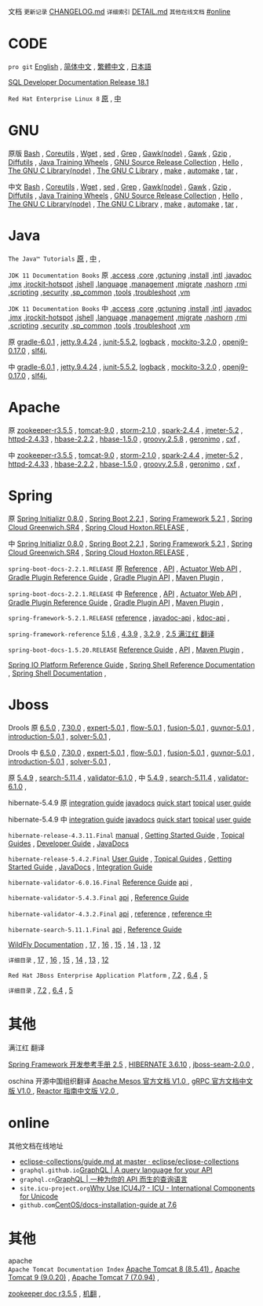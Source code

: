 
文档
`更新记录` [CHANGELOG.md](CHANGELOG.md)
`详细索引` [DETAIL.md](DETAIL.md)
`其他在线文档` [#online](#online)

# CODE  
`pro git`
[English](epub.html?path=code/progit/en/)
 , [简体中文](epub.html?path=code/progit/zh/)
 , [繁體中文](epub.html?path=code/progit/zh-tw/)
 , [日本語](epub.html?path=code/progit/ja/)

[SQL Developer Documentation Release 18.1](oracle/sql-developer-18.1/E95052_01/index.html)

`Red Hat Enterprise Linux 8`
[原](DETAIL.md#red_hat_enterprise_linux8) , 
[中](DETAIL.md#red_hat_enterprise_linux8_zh)

# GNU   
 
原版 
 [Bash](gnu/manual/bash.html) , 
 [Coreutils](gnu/manual/coreutils.html) , 
 [Wget](gnu/manual/wget.html) , 
 [sed](gnu/manual/sed.html) , 
 [Grep](gnu/manual/grep.html) , 
 [Gawk(node)](gnu/manual/gawk/) ,
 [Gawk](gnu/manual/gawk.html) , 
 [Gzip](gnu/manual/gzip.html) , 
 [Diffutils](gnu/manual/diffutils.html) , 
 [Java Training Wheels](gnu/manual/jtw.html) , 
 [GNU Source Release Collection](gnu/manual/gsrc.html) , 
 [Hello](gnu/manual/hello.html) , 
 [The GNU C Library(node)](gnu/manual/libc/) , 
 [The GNU C Library](gnu/manual/libc.html) , 
 [make](gnu/manual/make.html) , 
 [automake](gnu/manual/automake.html) , 
 [tar](gnu/manual/tar.html) , 

中文 
 [Bash](gnu/manual.zh/bash.html) , 
 [Coreutils](gnu/manual.zh/coreutils.html) , 
 [Wget](gnu/manual.zh/wget.html) , 
 [sed](gnu/manual.zh/sed.html) , 
 [Grep](gnu/manual.zh/grep.html) , 
 [Gawk(node)](gnu/manual.zh/gawk/) ,
 [Gawk](gnu/manual.zh/gawk.html) , 
 [Gzip](gnu/manual.zh/gzip.html) , 
 [Diffutils](gnu/manual.zh/diffutils.html) , 
 [Java Training Wheels](gnu/manual.zh/jtw.html) , 
 [GNU Source Release Collection](gnu/manual.zh/gsrc.html) , 
 [Hello](gnu/manual.zh/hello.html) , 
 [The GNU C Library(node)](gnu/manual.zh/libc/) , 
 [The GNU C Library](gnu/manual.zh/libc.html) , 
 [make](gnu/manual.zh/make.html) , 
 [automake](gnu/manual.zh/automake.html) , 
 [tar](gnu/manual.zh/tar.html) , 



# Java 

`The Java™ Tutorials` 
[原](oracle/java/tutorial/) , 
[中](oracle/java.zh/tutorial/) ,     

 
`JDK 11 Documentation Books` 原
,[access](oracle/java/11/access)
,[core](oracle/java/11/core)
,[gctuning](oracle/java/11/gctuning)
,[install](oracle/java/11/install)
,[intl](oracle/java/11/intl)
,[javadoc](oracle/java/11/javadoc)
,[jmx](oracle/java/11/jmx)
,[jrockit-hotspot](oracle/java/11/jrockit-hotspot)
,[jshell](oracle/java/11/jshell)
,[language](oracle/java/11/language)
,[management](oracle/java/11/management)
,[migrate](oracle/java/11/migrate)
,[nashorn](oracle/java/11/nashorn)
,[rmi](oracle/java/11/rmi)
,[scripting](oracle/java/11/scripting)
,[security](oracle/java/11/security)
,[sp_common](oracle/java/11/sp_common)
,[tools](oracle/java/11/tools)
,[troubleshoot](oracle/java/11/troubleshoot)
,[vm](oracle/java/11/vm)

 
`JDK 11 Documentation Books` 中 
,[access](oracle/java.zh/11/access)
,[core](oracle/java.zh/11/core)
,[gctuning](oracle/java.zh/11/gctuning)
,[install](oracle/java.zh/11/install)
,[intl](oracle/java.zh/11/intl)
,[javadoc](oracle/java.zh/11/javadoc)
,[jmx](oracle/java.zh/11/jmx)
,[jrockit-hotspot](oracle/java.zh/11/jrockit-hotspot)
,[jshell](oracle/java.zh/11/jshell)
,[language](oracle/java.zh/11/language)
,[management](oracle/java.zh/11/management)
,[migrate](oracle/java.zh/11/migrate)
,[nashorn](oracle/java.zh/11/nashorn)
,[rmi](oracle/java.zh/11/rmi)
,[scripting](oracle/java.zh/11/scripting)
,[security](oracle/java.zh/11/security)
,[sp_common](oracle/java.zh/11/sp_common)
,[tools](oracle/java.zh/11/tools)
,[troubleshoot](oracle/java.zh/11/troubleshoot)
,[vm](oracle/java.zh/11/vm)
 

原
 [gradle-6.0.1](java/gradle-6.0.1/userguide.html) ,
 [jetty.9.4.24](java/jetty.9.4.24.v20191120/) ,
 [junit-5.5.2](java/junit-5.5.2/user-guide/),
 [logback](java/logback/) ,
 [mockito-3.2.0](java/mockito-3.2.0/org/mockito/Mockito.html) ,
 [openj9-0.17.0](java/openj9-0.17.0/) ,
 [slf4j](java/slf4j/docs.html),

中
 [gradle-6.0.1](java.zh/gradle-6.0.1/userguide.html) ,
 [jetty.9.4.24](java.zh/jetty.9.4.24.v20191120/) ,
 [junit-5.5.2](java.zh/junit-5.5.2/user-guide/),
 [logback](java.zh/logback/) ,
 [mockito-3.2.0](java.zh/mockito-3.2.0/org/mockito/Mockito.html) ,
 [openj9-0.17.0](java.zh/openj9-0.17.0/) ,
 [slf4j](java.zh/slf4j/docs.html),

# Apache

原
 [zookeeper-r3.5.5](apache/zookeeper-r3.5.5/) ,
 [tomcat-9.0](apache/tomcat-9.0/) ,
 [storm-2.1.0](apache/storm-2.1.0/) ,
 [spark-2.4.4](apache/spark-2.4.4/rdd-programming-guide.html) ,
 [jmeter-5.2](apache/jmeter-5.2/) ,
 [httpd-2.4.33](apache/httpd-2.4.33/) ,
 [hbase-2.2.2](apache/hbase-2.2.2/) ,
 [hbase-1.5.0](apache/hbase-1.5.0/) ,
 [groovy.2.5.8](apache/groovy.2.5.8/) ,
 [geronimo](apache/geronimo/index.html) ,
 [cxf](apache/cxf-docs/) ,

中 
 [zookeeper-r3.5.5](apache.zh/zookeeper-r3.5.5/) ,
 [tomcat-9.0](apache.zh/tomcat-9.0/) ,
 [storm-2.1.0](apache.zh/storm-2.1.0/) ,
 [spark-2.4.4](apache.zh/spark-2.4.4/rdd-programming-guide.html) ,
 [jmeter-5.2](apache.zh/jmeter-5.2/) ,
 [httpd-2.4.33](apache.zh/httpd-2.4.33/) ,
 [hbase-2.2.2](apache.zh/hbase-2.2.2/) ,
 [hbase-1.5.0](apache.zh/hbase-1.5.0/) ,
 [groovy.2.5.8](apache.zh/groovy.2.5.8/) ,
 [geronimo](apache.zh/geronimo/index.html) ,
 [cxf](apache.zh/cxf-docs/) ,

# Spring 

原 
[Spring Initializr 0.8.0](spring1/initializr-docs-0.8.0.RELEASE/reference/html/) , 
[Spring Boot 2.2.1](spring1/spring-boot-docs-2.2.1.RELEASE/reference/htmlsingle/) , 
[Spring Framework 5.2.1](spring1/spring-framework-5.2.1.RELEASE/docs/spring-framework-reference/) , 
[Spring Cloud Greenwich.SR4](spring1/Greenwich.SR4/single/spring-cloud.html) , 
[Spring Cloud Hoxton.RELEASE](spring1/Hoxton.RELEASE/reference/htmlsingle/) , 

中 
[Spring Initializr 0.8.0](spring1.zh/initializr-docs-0.8.0.RELEASE/reference/html/) , 
[Spring Boot 2.2.1](spring1.zh/spring-boot-docs-2.2.1.RELEASE/reference/htmlsingle/) , 
[Spring Framework 5.2.1](spring1.zh/spring-framework-5.2.1.RELEASE/docs/spring-framework-reference/) , 
[Spring Cloud Greenwich.SR4](spring1.zh/Greenwich.SR4/single/spring-cloud.html) , 
[Spring Cloud Hoxton.RELEASE](spring1.zh/Hoxton.RELEASE/reference/htmlsingle/) , 


`spring-boot-docs-2.2.1.RELEASE` 原 
 [Reference](spring1/spring-boot-docs-2.2.1.RELEASE/reference/htmlsingle/) , 
 [API](spring1/spring-boot-docs-2.2.1.RELEASE/api/) , 
 [Actuator Web API](spring1/spring-boot-docs-2.2.1.RELEASE/actuator-api/html/) , 
 [Gradle Plugin Reference Guide](spring1/spring-boot-docs-2.2.1.RELEASE/gradle-plugin/reference/html/) , 
 [Gradle Plugin API](spring1/spring-boot-docs-2.2.1.RELEASE/gradle-plugin/api/) , 
 [Maven Plugin](spring1/spring-boot-docs-2.2.1.RELEASE/maven-plugin/) , 

`spring-boot-docs-2.2.1.RELEASE` 中 
 [Reference](spring1.zh/spring-boot-docs-2.2.1.RELEASE/reference/htmlsingle/) , 
 [API](spring1.zh/spring-boot-docs-2.2.1.RELEASE/api/) , 
 [Actuator Web API](spring1.zh/spring-boot-docs-2.2.1.RELEASE/actuator-api/html/) , 
 [Gradle Plugin Reference Guide](spring1.zh/spring-boot-docs-2.2.1.RELEASE/gradle-plugin/reference/html/) , 
 [Gradle Plugin API](spring1.zh/spring-boot-docs-2.2.1.RELEASE/gradle-plugin/api/) , 
 [Maven Plugin](spring1.zh/spring-boot-docs-2.2.1.RELEASE/maven-plugin/) , 

`spring-framework-5.2.1.RELEASE` 
 [reference](spring1/spring-framework-5.2.1.RELEASE/docs/spring-framework-reference/) , 
 [javadoc-api](spring1/spring-framework-5.2.1.RELEASE/docs/javadoc-api/) , 
 [kdoc-api](spring1/spring-framework-5.2.1.RELEASE/docs/kdoc-api/spring-framework/) , 
 

`spring-framework-reference`
[5.1.6](spring/spring-framework-5.1.6.RELEASE/docs/spring-framework-reference/) , 
[4.3.9](spring/spring-framework-4.3.9.RELEASE/docs/spring-framework-reference/htmlsingle/) , 
[3.2.9](spring/spring-framework-3.2.9.RELEASE/docs/spring-framework-reference/htmlsingle/) , 
[2.5 满江红 翻译](spring/spring-framework-2.5-reference-redsaga-zh/)




`spring-boot-docs-1.5.20.RELEASE`
[Reference Guide](spring/spring-boot-docs-1.5.20.RELEASE/reference/htmlsingle/) , 
[API](spring/spring-boot-docs-1.5.20.RELEASE/api/) , 
[Maven Plugin](spring/spring-boot-docs-1.5.20.RELEASE/maven-plugin/) , 

 
[Spring IO Platform Reference Guide](spring/platform-Cairo-SR8-docs-reference/htmlsingle/) , 
[Spring Shell Reference Documentation](spring/spring-shell-docs-2.0.1.RELEASE/reference/htmlsingle/) , 
[Spring Shell Documentation](spring/spring-shell-1.2.0.RELEASE/docs/reference/htmlsingle/) , 


# Jboss  

Drools 原
 [6.5.0](jboss/drools-6.5.0/) ,
 [7.30.0](jboss/drools-7.30.0/) ,
 [expert-5.0.1](jboss/drools-expert-5.0.1/) ,
 [flow-5.0.1](jboss/drools-flow-5.0.1/) ,
 [fusion-5.0.1](jboss/drools-fusion-5.0.1/) ,
 [guvnor-5.0.1](jboss/drools-guvnor-5.0.1/) ,
 [introduction-5.0.1](jboss/drools-introduction-5.0.1/) ,
 [solver-5.0.1](jboss/drools-solver-5.0.1/) ,

Drools 中
 [6.5.0](jboss.zh/drools-6.5.0/) ,
 [7.30.0](jboss.zh/drools-7.30.0/) ,
 [expert-5.0.1](jboss.zh/drools-expert-5.0.1/) ,
 [flow-5.0.1](jboss.zh/drools-flow-5.0.1/) ,
 [fusion-5.0.1](jboss.zh/drools-fusion-5.0.1/) ,
 [guvnor-5.0.1](jboss.zh/drools-guvnor-5.0.1/) ,
 [introduction-5.0.1](jboss.zh/drools-introduction-5.0.1/) ,
 [solver-5.0.1](jboss.zh/drools-solver-5.0.1/) ,


原
 [5.4.9](jboss/hibernate-5.4.9/userguide/html_single/Hibernate_User_Guide.html) , 
 [search-5.11.4](jboss/hibernate-search-5.11.4.Final/reference/en-US/html_single/) , 
 [validator-6.1.0](jboss/hibernate-validator-6.1.0.Final/reference/en-US/html_single/) , 
中
 [5.4.9](jboss.zh/hibernate-5.4.9/userguide/html_single/Hibernate_User_Guide.html) , 
 [search-5.11.4](jboss.zh/hibernate-search-5.11.4.Final/reference/en-US/html_single/) , 
 [validator-6.1.0](jboss.zh/hibernate-validator-6.1.0.Final/reference/en-US/html_single/) , 

hibernate-5.4.9 原
  [integration guide](jboss/hibernate-5.4.9/integrationguide/html_single/Hibernate_Integration_Guide.html)
  [javadocs](jboss/hibernate-5.4.9/javadocs/)
  [quick start](jboss/hibernate-5.4.9/quickstart/html_single/)
  [topical](jboss/hibernate-5.4.9/topical/html_single/)
  [user guide](jboss/hibernate-5.4.9/userguide/html_single/Hibernate_User_Guide.html)

hibernate-5.4.9 中
  [integration guide](jboss.zh/hibernate-5.4.9/integrationguide/html_single/Hibernate_Integration_Guide.html)
  [javadocs](jboss.zh/hibernate-5.4.9/javadocs/)
  [quick start](jboss.zh/hibernate-5.4.9/quickstart/html_single/)
  [topical](jboss.zh/hibernate-5.4.9/topical/html_single/)
  [user guide](jboss.zh/hibernate-5.4.9/userguide/html_single/Hibernate_User_Guide.html)


`hibernate-release-4.3.11.Final`
[manual](jboss/hibernate-release-4.3.11.Final/documentation/manual/en-US/html_single/) , 
[Getting Started Guide](jboss/hibernate-release-4.3.11.Final/documentation/quickstart/en-US/html_single/) , 
[Topical Guides](jboss/hibernate-release-4.3.11.Final/documentation/topical/html/) , 
[Developer Guide](jboss/hibernate-release-4.3.11.Final/documentation/devguide/en-US/html_single/) , 
[JavaDocs](jboss/hibernate-release-4.3.11.Final/documentation/javadocs/)

`hibernate-release-5.4.2.Final`
[User Guide](jboss/hibernate-release-5.4.2.Final/documentation/userguide/html_single/Hibernate_User_Guide.html) , 
[Topical Guides](jboss/hibernate-release-5.4.2.Final/documentation/topical/html_single/) , 
[Getting Started Guide](jboss/hibernate-release-5.4.2.Final/documentation/quickstart/html_single/) , 
[JavaDocs](jboss/hibernate-release-5.4.2.Final/documentation/javadocs/) , 
[Integration Guide](jboss/hibernate-release-5.4.2.Final/documentation/integrationguide/html_single/Hibernate_Integration_Guide.html)


`hibernate-validator-6.0.16.Final`
[Reference Guide](jboss/hibernate-validator-6.0.16.Final/docs/reference/en-US/html_single/)
[api](jboss/hibernate-validator-6.0.16.Final/docs/api/) , 


`hibernate-validator-5.4.3.Final`
[api](jboss/hibernate-validator-5.4.3.Final/docs/api/) , 
[Reference Guide](jboss/hibernate-validator-5.4.3.Final/docs/reference/en-US/html_single/)

`hibernate-validator-4.3.2.Final`
[api](jboss/hibernate-validator-4.3.2.Final/docs/api/) , 
[reference](jboss/hibernate-validator-4.3.2.Final/docs/reference/en-US/html_single/) , 
[reference 中](jboss/hibernate-validator-4.3.2.Final/docs/reference/zh-CN/html_single/)

`hibernate-search-5.11.1.Final`
[api](jboss/hibernate-search-5.11.1.Final/docs/api/) , 
[Reference Guide](jboss/hibernate-search-5.11.1.Final/docs/reference/en-US/html_single/)

 
[WildFly Documentation](jboss/wildfly/)
, [17](jboss/wildfly/17/)
, [16](jboss/wildfly/16/)
, [15](jboss/wildfly/15/)
, [14](jboss/wildfly/14/)
, [13](jboss/wildfly/13/)
, [12](jboss/wildfly/12/)

`详细目录` 
, [17](DETAIL.md#wildfly17)
, [16](DETAIL.md#wildfly16)
, [15](DETAIL.md#wildfly15)
, [14](DETAIL.md#wildfly14)
, [13](DETAIL.md#wildfly13)
, [12](DETAIL.md#wildfly12)


`Red Hat JBoss Enterprise Application Platform`
, [7.2](jboss/red_hat_jboss/7.2/)
, [6.4](jboss/red_hat_jboss/6.4/)
, [5](jboss/red_hat_jboss/5/)

`详细目录`
, [7.2](DETAIL.md#JBossEAP7.2)
, [6.4](DETAIL.md#JBossEAP6.4)
, [5](DETAIL.md#JBossEAP5)



# 其他

满江红 翻译

[Spring Framework 开发参考手册 2.5](spring/spring-framework-2.5-reference-redsaga-zh/) , 
[HIBERNATE 3.6.10](jboss/hibernate-distribution-3.6.10.Final/documentation/manual/zh-CN/html_single/) , 
[jboss-seam-2.0.0](jboss/jboss-seam-2.0.0.GA/doc/reference/zh/html_single/) , 

 
oschina 开源中国组织翻译
 [Apache Mesos 官方文档 V1.0 ](oschina/Apache+Mesos+官方文档_V1.0.html) , 
 [gRPC 官方文档中文版 V1.0 ](oschina/gRPC+官方文档中文版_V1.0.html) , 
 [Reactor 指南中文版 V2.0 ](oschina/Reactor+指南中文版_V2.0.html) , 




# online

其他文档在线地址

- [eclipse-collections/guide.md at master · eclipse/eclipse-collections](https://github.com/eclipse/eclipse-collections/blob/master/docs/guide.md#eclipse-collections-reference-guide)
- `graphql.github.io`[GraphQL | A query language for your API](https://graphql.github.io/)
- `graphql.cn`[GraphQL | 一种为你的 API 而生的查询语言](https://graphql.cn/)
- `site.icu-project.org`[Why Use ICU4J? - ICU - International Components for Unicode](http://site.icu-project.org/home/why-use-icu4j)
- `github.com`[CentOS/docs-installation-guide at 7.6](https://github.com/CentOS/docs-installation-guide/tree/7.6)

 

# 其他


apache  
`Apache Tomcat Documentation Index`
[Apache Tomcat 8 (8.5.41) ](apache/tomcat-8.5-doc/) , 
[Apache Tomcat 9 (9.0.20)](apache/tomcat-9.0-doc/) , 
[Apache Tomcat 7 (7.0.94)](apache/tomcat-7.0-doc/) , 

[zookeeper doc r3.5.5](apache/zookeeper-r3.5.5/) , 
[机翻](apache/zookeeper-r3.5.5.zh_CN/) , 

 
